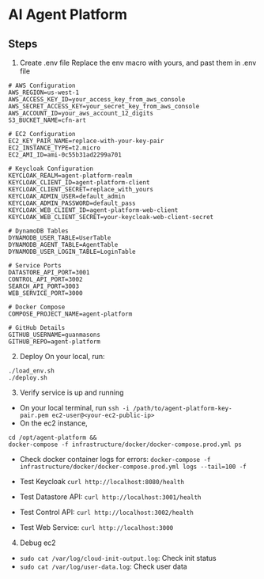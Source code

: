 # AI Agent Platform
## Steps
1. Create .env file
Replace the env macro with yours, and past them in .env file
```
# AWS Configuration
AWS_REGION=us-west-1
AWS_ACCESS_KEY_ID=your_access_key_from_aws_console
AWS_SECRET_ACCESS_KEY=your_secret_key_from_aws_console
AWS_ACCOUNT_ID=your_aws_account_12_digits
S3_BUCKET_NAME=cfn-art

# EC2 Configuration
EC2_KEY_PAIR_NAME=replace-with-your-key-pair
EC2_INSTANCE_TYPE=t2.micro
EC2_AMI_ID=ami-0c55b31ad2299a701

# Keycloak Configuration
KEYCLOAK_REALM=agent-platform-realm
KEYCLOAK_CLIENT_ID=agent-platform-client
KEYCLOAK_CLIENT_SECRET=replace_with_yours
KEYCLOAK_ADMIN_USER=default_admin
KEYCLOAK_ADMIN_PASSWORD=default_pass
KEYCLOAK_WEB_CLIENT_ID=agent-platform-web-client
KEYCLOAK_WEB_CLIENT_SECRET=your-keycloak-web-client-secret

# DynamoDB Tables
DYNAMODB_USER_TABLE=UserTable
DYNAMODB_AGENT_TABLE=AgentTable
DYNAMODB_USER_LOGIN_TABLE=LoginTable

# Service Ports
DATASTORE_API_PORT=3001
CONTROL_API_PORT=3002
SEARCH_API_PORT=3003
WEB_SERVICE_PORT=3000

# Docker Compose
COMPOSE_PROJECT_NAME=agent-platform

# GitHub Details
GITHUB_USERNAME=guanmasons
GITHUB_REPO=agent-platform
```
2. Deploy
On your local, run:
```
./load_env.sh
./deploy.sh
```
3. Verify service is up and running
- On your local terminal, run `ssh -i /path/to/agent-platform-key-pair.pem ec2-user@<your-ec2-public-ip>`
- On the ec2 instance,
```
cd /opt/agent-platform &&
docker-compose -f infrastructure/docker/docker-compose.prod.yml ps
```
  - Check docker container logs for errors: `docker-compose -f infrastructure/docker/docker-compose.prod.yml logs --tail=100 -f`
  - Test Keycloak
`curl http://localhost:8080/health`

  - Test Datastore API: `curl http://localhost:3001/health`
  - Test Control API: `curl http://localhost:3002/health`

  - Test Web Service: `curl http://localhost:3000`

4. Debug ec2
- `sudo cat /var/log/cloud-init-output.log`: Check init status
- `sudo cat /var/log/user-data.log`: Check user data